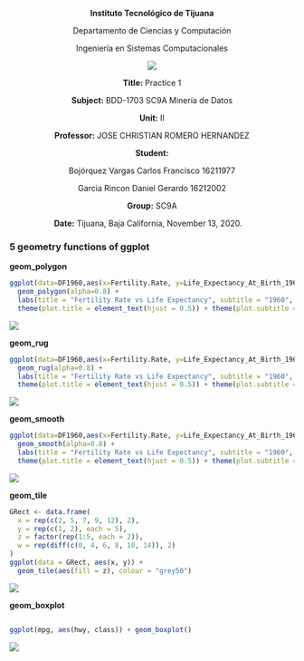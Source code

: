 <div align="center">

**Instituto Tecnológico de Tijuana**

Departamento de Ciencias y Computación

Ingeniería en Sistemas Computacionales
 
 [![](https://upload.wikimedia.org/wikipedia/commons/2/2e/ITT.jpg)](https://upload.wikimedia.org/wikipedia/commons/2/2e/ITT.jpg)

**Title:**
Practice 1

**Subject:**
BDD-1703 SC9A Minería de Datos

**Unit:**
 II

**Professor:**
JOSE CHRISTIAN ROMERO HERNANDEZ

**Student:**

Bojórquez Vargas Carlos Francisco
16211977

Garcia Rincon Daniel Gerardo 
16212002

**Group:**
SC9A

**Date:**
Tijuana, Baja California, November 13, 2020. 
</div>


### 5 geometry functions of ggplot

**geom_polygon**
```r
ggplot(data=DF1960,aes(x=Fertility.Rate, y=Life_Expectancy_At_Birth_1960, color=Region))+
  geom_polygon(alpha=0.8) + 
  labs(title = "Fertility Rate vs Life Expectancy", subtitle = "1960", x= "Fertility Rate", y = "Life Expectancy") +
  theme(plot.title = element_text(hjust = 0.5)) + theme(plot.subtitle = element_text(hjust = 0.5))
```

![](https://lh3.googleusercontent.com/pw/ACtC-3ccCfuSXLFNOXt-j5CHUtpGybMZ5GBYPd_ZGuQP5dEUlMT2_kWdlUXBPNubG38Ta7dE3O6GuYdlVJDbQLl3NF5HXJ5xDYGSyTT-3R9Cc3apOLt8VPSVpZHjwklpC0_QxLNZBPZoRcHzFwhGE9lNzcS4=w758-h495-no?authuser=0)
 

**geom_rug**
```r
ggplot(data=DF1960,aes(x=Fertility.Rate, y=Life_Expectancy_At_Birth_1960, color=Region))+
  geom_rug(alpha=0.8) + 
  labs(title = "Fertility Rate vs Life Expectancy", subtitle = "1960", x= "Fertility Rate", y = "Life Expectancy") +
  theme(plot.title = element_text(hjust = 0.5)) + theme(plot.subtitle = element_text(hjust = 0.5))
```

![](https://lh3.googleusercontent.com/pw/ACtC-3d2CcrMvE3q8nYORrPUEQvJY4uqBBO4o894c8i8Env_GZzTBtpLEmKcu0y_bZr5Y4gUY0tFBJmRGt5YFxcfGsWe1eC1xOFgcaS9y0m32gNjLZ2qXKmzsdr4uGcOTbU4LjSMcrXXZoCLwuulOEy1KIMg=w751-h496-no?authuser=0)


**geom_smooth**
```r
ggplot(data=DF1960,aes(x=Fertility.Rate, y=Life_Expectancy_At_Birth_1960, color=Region))+
  geom_smooth(alpha=0.8) + 
  labs(title = "Fertility Rate vs Life Expectancy", subtitle = "1960", x= "Fertility Rate", y = "Life Expectancy") +
  theme(plot.title = element_text(hjust = 0.5)) + theme(plot.subtitle = element_text(hjust = 0.5))
```

![](https://lh3.googleusercontent.com/pw/ACtC-3cJPP50RiusP-W6iQeaYr-y3rkOvVbXGKyrQcb3VtD8llOlGX0PCsRe22cvwCWU_NPnbo625qKzr_SL6sYL_pytv0nAfvhawhoURcZMX9sEkvBahD15XFLGF8w1lQBTLPX3B97qyT0CVn73bqj48uzu=w750-h490-no?authuser=0)


**geom_tile**
```r
GRect <- data.frame(
  x = rep(c(2, 5, 7, 9, 12), 2),
  y = rep(c(1, 2), each = 5),
  z = factor(rep(1:5, each = 2)),
  w = rep(diff(c(0, 4, 6, 8, 10, 14)), 2)
)
ggplot(data = GRect, aes(x, y)) +
  geom_tile(aes(fill = z), colour = "grey50")
```

![](https://lh3.googleusercontent.com/pw/ACtC-3f5n1KCyLqNlMOCBe7-tnFtJ8Bi3uwiv-pPYsy8twgWEbltiqiWkhP7ShVvbbD0544JM-RXRUau7bu4d7aCS8aSiqHUd96zAxRo6K7Fl080Xc6xxk2BulFumoyC3isUaR4HKfbNg4duOWY4tCE-5vVP=w784-h508-no?authuser=0)

**geom_boxplot**
```r

ggplot(mpg, aes(hwy, class)) + geom_boxplot()

```
![](https://lh3.googleusercontent.com/pw/ACtC-3d_aBq3ofq1ml8nOszBHXrAqF50wdm44U5l1z2d4h5cpXNKFEHsNdNDulqMj3FxuJBAOq6iC_oQsLC_-Lm0dRdQBTxQt-JT_LMtojsM1aMYhAiKRTHaRbcHdDGfjPnSFkiPxEh8SGhebMxf7gEfSpQO=w801-h517-no?authuser=0)
